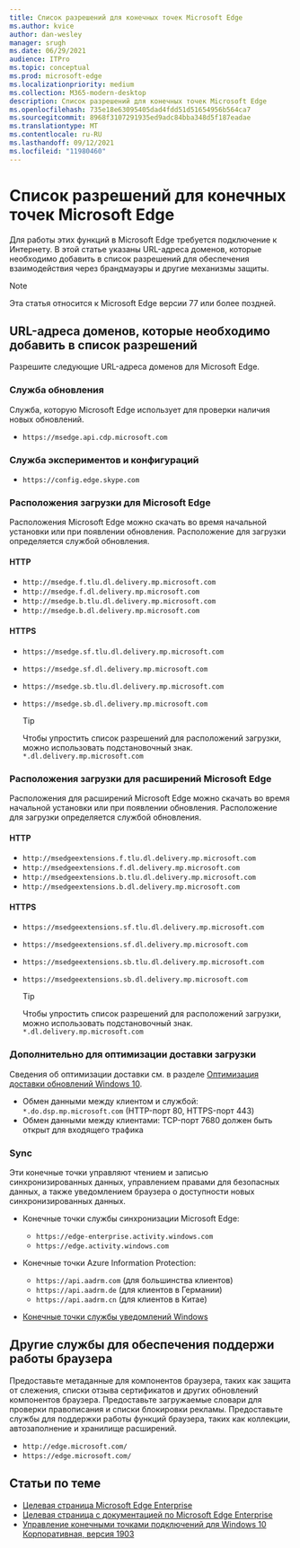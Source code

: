 ```yaml
---
title: Список разрешений для конечных точек Microsoft Edge
ms.author: kvice
author: dan-wesley
manager: srugh
ms.date: 06/29/2021
audience: ITPro
ms.topic: conceptual
ms.prod: microsoft-edge
ms.localizationpriority: medium
ms.collection: M365-modern-desktop
description: Список разрешений для конечных точек Microsoft Edge
ms.openlocfilehash: 735e18e63095405dad4fdd51d51654956b564ca7
ms.sourcegitcommit: 8968f3107291935ed9adc84bba348d5f187eadae
ms.translationtype: MT
ms.contentlocale: ru-RU
ms.lasthandoff: 09/12/2021
ms.locfileid: "11980460"
---
```

# <a name="allow-list-for-microsoft-edge-endpoints"></a>Список разрешений для конечных точек Microsoft Edge

Для работы этих функций в Microsoft Edge требуется подключение к Интернету. В этой статье указаны URL-адреса доменов, которые необходимо добавить в список разрешений для обеспечения взаимодействия через брандмауэры и другие механизмы защиты.

> [!NOTE]
> Эта статья относится к Microsoft Edge версии 77 или более поздней.

## <a name="domain-urls-to-allow"></a>URL-адреса доменов, которые необходимо добавить в список разрешений

Разрешите следующие URL-адреса доменов для Microsoft Edge.

### <a name="update-service"></a>Служба обновления

Служба, которую Microsoft Edge использует для проверки наличия новых обновлений.

- `https://msedge.api.cdp.microsoft.com`

### <a name="experimentation-and-configuration-service"></a>Служба экспериментов и конфигураций

- `https://config.edge.skype.com`

### <a name="download-locations-for-microsoft-edge"></a>Расположения загрузки для Microsoft Edge

Расположения Microsoft Edge можно скачать во время начальной установки или при появлении обновления. Расположение для загрузки определяется службой обновления.

#### <a name="http"></a>HTTP

- `http://msedge.f.tlu.dl.delivery.mp.microsoft.com`
- `http://msedge.f.dl.delivery.mp.microsoft.com`
- `http://msedge.b.tlu.dl.delivery.mp.microsoft.com`
- `http://msedge.b.dl.delivery.mp.microsoft.com`

#### <a name="https"></a>HTTPS

- `https://msedge.sf.tlu.dl.delivery.mp.microsoft.com`
- `https://msedge.sf.dl.delivery.mp.microsoft.com`
- `https://msedge.sb.tlu.dl.delivery.mp.microsoft.com`
- `https://msedge.sb.dl.delivery.mp.microsoft.com`

  > [!TIP]
  > Чтобы упростить список разрешений для расположений загрузки, можно использовать подстановочный знак. `*.dl.delivery.mp.microsoft.com`

### <a name="download-locations-for-microsoft-edge-extensions"></a>Расположения загрузки для расширений Microsoft Edge

Расположения для расширений Microsoft Edge можно скачать во время начальной установки или при появлении обновления. Расположение для загрузки определяется службой обновления.

#### <a name="http"></a>HTTP

- `http://msedgeextensions.f.tlu.dl.delivery.mp.microsoft.com`
- `http://msedgeextensions.f.dl.delivery.mp.microsoft.com`
- `http://msedgeextensions.b.tlu.dl.delivery.mp.microsoft.com`
- `http://msedgeextensions.b.dl.delivery.mp.microsoft.com`

#### <a name="https"></a>HTTPS

- `https://msedgeextensions.sf.tlu.dl.delivery.mp.microsoft.com`
- `https://msedgeextensions.sf.dl.delivery.mp.microsoft.com`
- `https://msedgeextensions.sb.tlu.dl.delivery.mp.microsoft.com`
- `https://msedgeextensions.sb.dl.delivery.mp.microsoft.com`

  > [!TIP]
  > Чтобы упростить список разрешений для расположений загрузки, можно использовать подстановочный знак. `*.dl.delivery.mp.microsoft.com`

### <a name="optionally-for-download-delivery-optimization"></a>Дополнительно для оптимизации доставки загрузки

Сведения об оптимизации доставки см. в разделе [Оптимизация доставки обновлений Windows 10](/windows/deployment/update/waas-delivery-optimization).

- Обмен данными между клиентом и службой: `*.do.dsp.mp.microsoft.com` (HTTP-порт 80, HTTPS-порт 443)
- Обмен данными между клиентами: TCP-порт 7680 должен быть открыт для входящего трафика

### <a name="sync"></a>Sync

Эти конечные точки управляют чтением и записью синхронизированных данных, управлением правами для безопасных данных, а также уведомлением браузера о доступности новых синхронизированных данных.

- Конечные точки службы синхронизации Microsoft Edge:

  - `https://edge-enterprise.activity.windows.com`
  - `https://edge.activity.windows.com`

- Конечные точки Azure Information Protection:

  - `https://api.aadrm.com` (для большинства клиентов)
  - `https://api.aadrm.de` (для клиентов в Германии)
  - `https://api.aadrm.cn` (для клиентов в Китае)

- [Конечные точки службы уведомлений Windows](/windows/uwp/design/shell/tiles-and-notifications/firewall-allowlist-config)

## <a name="other-browser-support-services"></a>Другие службы для обеспечения поддержи работы браузера

Предоставьте метаданные для компонентов браузера, таких как защита от слежения, списки отзыва сертификатов и других обновлений компонентов браузера. Предоставьте загружаемые словари для проверки правописания и списки блокировки рекламы. Предоставьте службы для поддержки работы функций браузера, таких как коллекции, автозаполнение и хранилище расширений.

- `http://edge.microsoft.com/`
- `https://edge.microsoft.com/`

## <a name="see-also"></a>Статьи по теме

- [Целевая страница Microsoft Edge Enterprise](https://aka.ms/EdgeEnterprise)
- [Целевая страница с документацией по Microsoft Edge Enterprise](./index.yml)
- [Управление конечными точками подключений для Windows 10 Корпоративная, версия 1903](/windows/privacy/manage-windows-1903-endpoints)